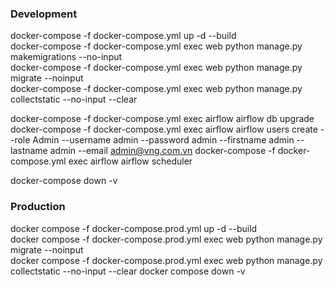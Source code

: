 ### Development
docker-compose -f docker-compose.yml up -d --build \
docker-compose -f docker-compose.yml exec web python manage.py makemigrations --no-input  
docker-compose -f docker-compose.yml exec web python manage.py migrate --noinput  \
docker-compose -f docker-compose.yml exec web python manage.py collectstatic --no-input --clear

docker-compose -f docker-compose.yml exec airflow airflow db upgrade
docker-compose -f docker-compose.yml exec airflow airflow users create --role Admin --username admin --password admin --firstname admin  --lastname admin --email admin@vng.com.vn
docker-compose -f docker-compose.yml exec airflow airflow scheduler

docker-compose down -v

### Production
docker compose -f docker-compose.prod.yml up -d --build \
docker compose -f docker-compose.prod.yml exec web python manage.py migrate --noinput \
docker compose -f docker-compose.prod.yml exec web python manage.py collectstatic --no-input --clear
docker compose down -v 